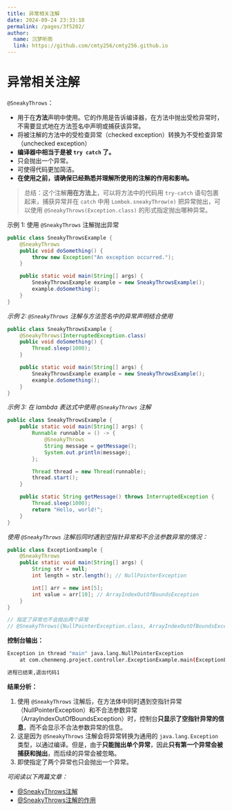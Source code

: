 ```yaml
---
title: 异常相关注解
date: 2024-09-24 23:33:10
permalink: /pages/3f5202/
author: 
  name: 沉梦听雨
  link: https://github.com/cmty256/cmty256.github.io
---
```

# 异常相关注解

`@SneakyThrows`：

- 用于在**方法**声明中使用。它的作用是告诉编译器，在方法中抛出受检异常时，不需要显式地在方法签名中声明或捕获该异常。
- 将被注解的方法中的受检查异常（checked exception）转换为不受检查异常（unchecked exception）
- **编译器中相当于是被 `try catch` 了。**
- 只会抛出一个异常。
- 可使得代码更加简洁。
- **在使用之前，请确保已经熟悉并理解所使用的注解的作用和影响。**

> 总结：这个注解**用在方法上**，可以将方法中的代码用 `try-catch` 语句包裹起来，捕获异常并在 `catch` 中用 `Lombok.sneakyThrow(e)` 把异常抛出，可以使用 `@SneakyThrows(Exception.class)` 的形式指定抛出哪种异常。

示例 1: 使用 `@SneakyThrows` 注解抛出异常

```java
public class SneakyThrowsExample {
    @SneakyThrows
    public void doSomething() {
        throw new Exception("An exception occurred.");
    }

    public static void main(String[] args) {
        SneakyThrowsExample example = new SneakyThrowsExample();
        example.doSomething();
    }
}
```

*示例 2: `@SneakyThrows` 注解与方法签名中的异常声明结合使用*

```java
public class SneakyThrowsExample {
    @SneakyThrows(InterruptedException.class)
    public void doSomething() {
        Thread.sleep(1000);
    }

    public static void main(String[] args) {
        SneakyThrowsExample example = new SneakyThrowsExample();
        example.doSomething();
    }
}
```

*示例 3: 在 lambda 表达式中使用 `@SneakyThrows` 注解*

```java
public class SneakyThrowsExample {
    public static void main(String[] args) {
        Runnable runnable = () -> {
            @SneakyThrows
            String message = getMessage();
            System.out.println(message);
        };

        Thread thread = new Thread(runnable);
        thread.start();
    }

    public static String getMessage() throws InterruptedException {
        Thread.sleep(1000);
        return "Hello, world!";
    }
}
```

*使用 `@SneakyThrows` 注解后同时遇到空指针异常和不合法参数异常的情况：*

```java
public class ExceptionExample {
    @SneakyThrows
    public static void main(String[] args) {
        String str = null;
        int length = str.length(); // NullPointerException

        int[] arr = new int[5];
        int value = arr[10]; // ArrayIndexOutOfBoundsException
    }
}

// 指定了异常也不会抛出两个异常
// @SneakyThrows({NullPointerException.class, ArrayIndexOutOfBoundsException.class})
```

**控制台输出：**

```bash
Exception in thread "main" java.lang.NullPointerException
	at com.chenmeng.project.controller.ExceptionExample.main(ExceptionExample.java:9)

进程已结束,退出代码1
```

**结果分析：**

1. 使用 `@SneakyThrows` 注解后，在方法体中同时遇到空指针异常（NullPointerException）和不合法参数异常（ArrayIndexOutOfBoundsException）时，控制台**只显示了空指针异常的信息**，而不会显示不合法参数异常的信息。
2. 这是因为 `@SneakyThrows` 注解会将异常转换为通用的 `java.lang.Exception` 类型，以通过编译。但是，由于**只能抛出单个异常**，因此**只有第一个异常会被捕获和抛出**，而后续的异常会被忽略。
3. 即使指定了两个异常也只会抛出一个异常。



*可阅读以下两篇文章：*

- [@SneakyThrows注解](https://blog.csdn.net/qq_22162093/article/details/115486647)
- [@SneakyThrows注解的作用](https://blog.csdn.net/weixin_50503886/article/details/132008163?spm=1001.2101.3001.6661.1&utm_medium=distribute.pc_relevant_t0.none-task-blog-2~default~CTRLIST~Rate-1-132008163-blog-115486647.235^v38^pc_relevant_default_base3&depth_1-utm_source=distribute.pc_relevant_t0.none-task-blog-2~default~CTRLIST~Rate-1-132008163-blog-115486647.235^v38^pc_relevant_default_base3&utm_relevant_index=1)

